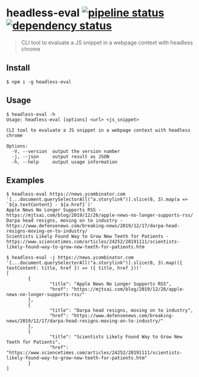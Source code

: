 # headless-eval [![pipeline status](https://gitlab.com/vith/headless-eval/badges/master/pipeline.svg)](https://gitlab.com/vith/headless-eval/pipelines) [![dependency status](https://david-dm.org/vith/headless-eval.svg)](https://david-dm.org/vith/headless-eval)

> CLI tool to evaluate a JS snippet in a webpage context with headless chrome

## Install

```console
$ npm i -g headless-eval
```


## Usage

```console
$ headless-eval -h
Usage: headless-eval [options] <url> <js_snippet>

CLI tool to evaluate a JS snippet in a webpage context with headless chrome

Options:
  -V, --version  output the version number
  -j, --json     output result as JSON
  -h, --help     output usage information
```

## Examples

```console
$ headless-eval https://news.ycombinator.com '[...document.querySelectorAll("a.storylink")].slice(0, 3).map(a => `${a.textContent} - ${a.href}`)'
Apple News No Longer Supports RSS - https://mjtsai.com/blog/2019/12/26/apple-news-no-longer-supports-rss/
Darpa head resigns, moving on to industry - https://www.defensenews.com/breaking-news/2019/12/17/darpa-head-resigns-moving-on-to-industry/
Scientists Likely Found Way to Grow New Teeth for Patients - https://www.sciencetimes.com/articles/24252/20191111/scientists-likely-found-way-to-grow-new-teeth-for-patients.htm
```

```console
$ headless-eval -j https://news.ycombinator.com '[...document.querySelectorAll("a.storylink")].slice(0, 3).map(({ textContent: title, href }) => ({ title, href }))'
[
        {
                "title": "Apple News No Longer Supports RSS",
                "href": "https://mjtsai.com/blog/2019/12/26/apple-news-no-longer-supports-rss/"
        },
        {
                "title": "Darpa head resigns, moving on to industry",
                "href": "https://www.defensenews.com/breaking-news/2019/12/17/darpa-head-resigns-moving-on-to-industry/"
        },
        {
                "title": "Scientists Likely Found Way to Grow New Teeth for Patients",
                "href": "https://www.sciencetimes.com/articles/24252/20191111/scientists-likely-found-way-to-grow-new-teeth-for-patients.htm"
        }
]
```
